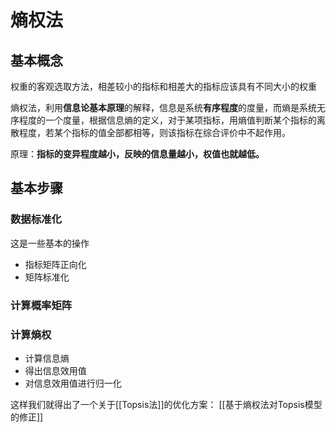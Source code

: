 # 熵权法

## 基本概念

权重的客观选取方法，相差较小的指标和相差大的指标应该具有不同大小的权重


熵权法，利用**信息论基本原理**的解释，信息是系统**有序程度**的度量，而熵是系统无序程度的一个度量，根据信息熵的定义，对于某项指标，用熵值判断某个指标的离散程度，若某个指标的值全部都相等，则该指标在综合评价中不起作用。

原理：**指标的变异程度越小，反映的信息量越小，权值也就越低。**


## 基本步骤

### 数据标准化
这是一些基本的操作

+ 指标矩阵正向化
+ 矩阵标准化


### 计算概率矩阵



### 计算熵权

+ 计算信息熵
+ 得出信息效用值
+ 对信息效用值进行归一化




这样我们就得出了一个关于[[Topsis法]]的优化方案： [[基于熵权法对Topsis模型的修正]]



















